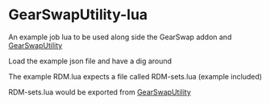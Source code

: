 # GearSwapUtility-lua

An example job lua to be used along side the GearSwap addon and [GearSwapUtility](https://github.com/maverickdfz/GearSwapUtility)

Load the example json file and have a dig around

The example RDM.lua expects a file called RDM-sets.lua (example included)

RDM-sets.lua would be exported from [GearSwapUtility](https://github.com/maverickdfz/GearSwapUtility)